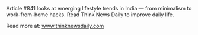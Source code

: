 Article #841 looks at emerging lifestyle trends in India — from minimalism to work-from-home hacks. Read Think News Daily to improve daily life.

Read more at: www.thinknewsdaily.com